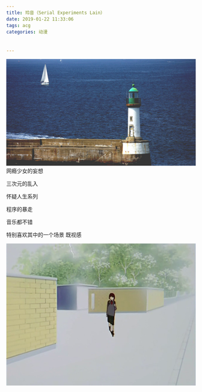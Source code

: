 ```yaml
---
title: 玲音（Serial Experiments Lain）
date: 2019-01-22 11:33:06
tags: acg
categories: 动漫


---
```

![cover](/images/serial_experiments_lain.jpg)
网瘾少女的妄想

三次元的乱入

怀疑人生系列

程序的暴走

音乐都不错

特别喜欢其中的一个场景 既视感

![Lain](/images/Lain.png)